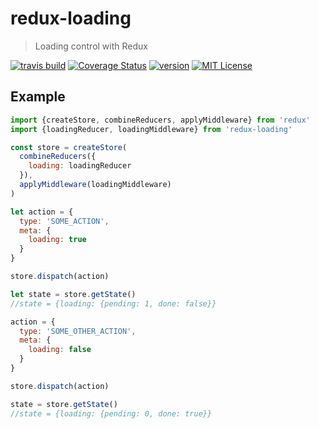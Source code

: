 # redux-loading 

> Loading control with Redux

[![travis build](https://img.shields.io/travis/schiehll/redux-loading.svg?style=flat-square)](https://travis-ci.org/schiehll/redux-loading)
[![Coverage Status](https://coveralls.io/repos/github/schiehll/redux-loading/badge.svg?branch=master)](https://coveralls.io/github/schiehll/redux-loading?branch=master)
[![version](https://img.shields.io/npm/v/redux-loading.svg?style=flat-square)](http://npm.im/redux-loading)
[![MIT License](https://img.shields.io/npm/l/redux-loading.svg?style=flat-square)](http://opensource.org/licenses/MIT)

## Example

```js
import {createStore, combineReducers, applyMiddleware} from 'redux'
import {loadingReducer, loadingMiddleware} from 'redux-loading'

const store = createStore(
  combineReducers({
    loading: loadingReducer
  }), 
  applyMiddleware(loadingMiddleware)
)

let action = {
  type: 'SOME_ACTION',
  meta: {
    loading: true
  }
}

store.dispatch(action)

let state = store.getState()
//state = {loading: {pending: 1, done: false}}

action = {
  type: 'SOME_OTHER_ACTION',
  meta: {
    loading: false
  }
}

store.dispatch(action)

state = store.getState()
//state = {loading: {pending: 0, done: true}}
```